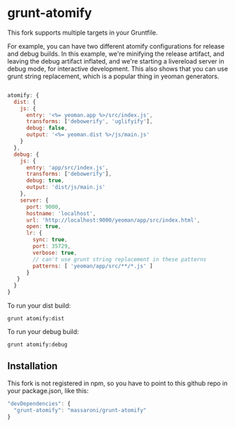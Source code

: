 grunt-atomify
=============

This fork supports multiple targets in your Gruntfile.

For example, you can have two different atomify configurations for release and debug builds.
In this example, we're minifying the release artifact, and leaving the debug artifact inflated, and we're starting a
livereload server in debug mode, for interactive development.
This also shows that you can use grunt string replacement, which is a popular thing in yeoman generators.

```javascript

atomify: {
  dist: {
    js: {
      entry: '<%= yeoman.app %>/src/index.js',
      transforms: ['debowerify', 'uglifyify'],
      debug: false,
      output: '<%= yeoman.dist %>/js/main.js'
    }
  },
  debug: {
    js: {
      entry: 'app/src/index.js',
      transforms: ['debowerify'],
      debug: true,
      output: 'dist/js/main.js'
    },
    server: {
      port: 9000,
      hostname: 'localhost',
      url: 'http://localhost:9000/yeoman/app/src/index.html',
      open: true,
      lr: {
        sync: true,
        port: 35729,
        verbose: true,
        // can't use grunt string replacement in these patterns
        patterns: [ 'yeoman/app/src/**/*.js' ]
      }
   }
  }
}

```

To run your dist build:
```
grunt atomify:dist
```

To run your debug build:
```
grunt atomify:debug
```

## Installation

This fork is not registered in npm, so you have to point to this github repo in your package.json, like this:

```javascript
"devDependencies": {
  "grunt-atomify": "massaroni/grunt-atomify"
}
```

